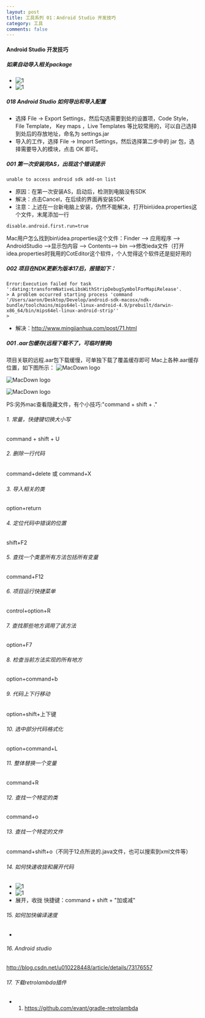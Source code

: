 ```yaml
---
layout: post
title: 工具系列 01：Android Studio 开发技巧
category: 工具
comments: false
---
```

 
#### Android Studio 开发技巧

##### 如果自动导入相关package

 * ![1](https://github.com/iWatching/blog/blob/gh-pages/images/import_pkg1.jpg?raw=true)  
 * ![1](https://github.com/iWatching/blog/blob/gh-pages/images/import_pkg2.jpg?raw=true) 



##### 018 Android Studio 如何导出和导入配置

* 选择 File -> Export Settings，然后勾选需要到处的设置项，Code Style，File Template， Key maps ，Live Templates 等比较常用的，可以自己选择到处后的存放地址，命名为 settings.jar
* 导入的工作，选择 File -> Import Settings，然后选择第二步中的 jar 包，选择需要导入的模块，点击 OK 即可。


##### 001 第一次安装完AS，出现这个错误提示

```
unable to access android sdk add-on list

```

* 原因：在第一次安装AS，启动后，检测到电脑没有SDK
* 解决：点击Cancel，在后续的界面再安装SDK
* 注意：上述在一台新电脑上安装，仍然不能解决，打开bin\idea.properties这个文件，末尾添加一行


```
disable.android.first.run=true
```
Mac用户怎么找到bin\idea.properties这个文件：Finder  --> 应用程序  --> AndroidStudio  -->显示包内容  --> Contents--> bin -->修改ieda文件（打开idea.properties时我用的CotEditor这个软件，个人觉得这个软件还是挺好用的
 
##### 002 项目在NDK更新为版本17后，报错如下：

```
Error:Execution failed for task ':dating:transformNativeLibsWithStripDebugSymbolForMapiRelease'.
> A problem occurred starting process 'command '/Users/aaron/Desktop/Develop/android-sdk-macosx/ndk-bundle/toolchains/mips64el-linux-android-4.9/prebuilt/darwin-x86_64/bin/mips64el-linux-android-strip''
> 
```  
* 解决：<http://www.mingjianhua.com/post/71.html>
  


##### 001 .aar包缓存(远程下载不了，可临时替换)





项目关联的远程.aar包下载缓慢，可单独下载了覆盖缓存即可
Mac上各种.aar缓存位置，如下图所示：
![MacDown logo](https://github.com/iWatching/blog/blob/gh-pages/images/tool_lib1.jpg?raw=true)

![MacDown logo](https://github.com/iWatching/blog/blob/gh-pages/images/tool_lib2.jpg?raw=true)

![MacDown logo](https://github.com/iWatching/blog/blob/gh-pages/images/tool_lib3.jpg?raw=true)

PS:另外mac查看隐藏文件，有个小技巧:"command + shift + ."

###### 1. 常量，快捷键切换大小写
command + shift + U


###### 2. 删除一行代码
command+delete
或
command+X

###### 3. 导入相关的类
option+return
  
###### 4. 定位代码中错误的位置
shift+F2
  
###### 5. 查找一个类里所有方法包括所有变量
command+F12
 
###### 6. 项目运行快捷菜单
control+option+R
   
###### 7. 查找那些地方调用了该方法
option+F7

###### 8. 检查当前方法实现的所有地方
option+command+b

###### 9. 代码上下行移动
option+shift+上下键
 
###### 10. 选中部分代码格式化
option+command+L
  
###### 11. 整体替换一个变量
command+R

###### 12. 查找一个特定的类
command+o 

###### 13. 查找一个特定的文件
command+shift+o（不同于12点所说的.java文件，也可以搜索到xml文件等）
  
###### 14. 如何快速收拢和展开代码

 * ![1](https://github.com/iWatching/blog/blob/gh-pages/images/tip1.png?raw=true)  
 * ![1](https://github.com/iWatching/blog/blob/gh-pages/images/tip2.png?raw=true)  
 * 展开，收拢 快捷键：command + shift + "加或减"

###### 15. 如何加快编译速度

*  
###### 16. Android studio 
<http://blog.csdn.net/u010228448/article/details/73176557>


###### 17. 下载retrolambda插件

* 1. <https://github.com/evant/gradle-retrolambda>




